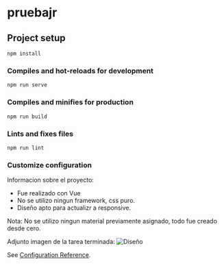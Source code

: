 # pruebajr

## Project setup
```
npm install
```

### Compiles and hot-reloads for development
```
npm run serve
```

### Compiles and minifies for production
```
npm run build
```

### Lints and fixes files
```
npm run lint
```

### Customize configuration
Informacion sobre el proyecto:

 * Fue realizado con Vue
 * No se utilizo ningun framework, css puro.
 * Diseño apto para actualizr a responsive.
 
 Nota: No se utilizo ningun material previamente asignado, todo fue creado desde cero.
 
Adjunto imagen de la tarea terminada: 
![Diseño](/pruebajr/src/assets/img/Diseño.PNG)

See [Configuration Reference](https://cli.vuejs.org/config/).
